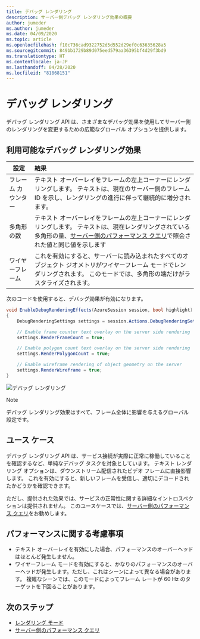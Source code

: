 ```yaml
---
title: デバッグ レンダリング
description: サーバー側デバッグ レンダリング効果の概要
author: jumeder
ms.author: jumeder
ms.date: 04/09/2020
ms.topic: article
ms.openlocfilehash: f10c736cad9322752d5d552d29ef0c63635628a5
ms.sourcegitcommit: 849bb1729b89d075eed579aa36395bf4d29f3bd9
ms.translationtype: HT
ms.contentlocale: ja-JP
ms.lasthandoff: 04/28/2020
ms.locfileid: "81868151"
---
```

# <a name="debug-rendering"></a>デバッグ レンダリング

デバッグ レンダリング API は、さまざまなデバッグ効果を使用してサーバー側のレンダリングを変更するための広範なグローバル オプションを提供します。

## <a name="available-debug-rendering-effects"></a>利用可能なデバッグ レンダリング効果

|設定                          | 結果                               |
|---------------------------------|:-------------------------------------|
|フレーム カウンター                    | テキスト オーバーレイをフレームの左上コーナーにレンダリングします。 テキストは、現在のサーバー側のフレーム ID を示し、レンダリングの進行に伴って継続的に増分されます。 |
|多角形の数                    | テキスト オーバーレイをフレームの左上コーナーにレンダリングします。 テキストは、現在レンダリングされている多角形の量、[サーバー側のパフォーマンス クエリ](performance-queries.md)で照会された値と同じ値を示します| 
|ワイヤーフレーム                        | これを有効にすると、サーバーに読み込まれたすべてのオブジェクト ジオメトリがワイヤーフレーム モードでレンダリングされます。 このモードでは、多角形の端だけがラスタライズされます。 |

次のコードを使用すると、デバッグ効果が有効になります。

``` cs
void EnableDebugRenderingEffects(AzureSession session, bool highlight)
{
    DebugRenderingSettings settings = session.Actions.DebugRenderingSettings;

    // Enable frame counter text overlay on the server side rendering
    settings.RenderFrameCount = true;

    // Enable polygon count text overlay on the server side rendering
    settings.RenderPolygonCount = true;

    // Enable wireframe rendering of object geometry on the server
    settings.RenderWireframe = true;
}
```

![デバッグ レンダリング](./media/debug-rendering.png)

> [!NOTE]
> デバッグ レンダリング効果はすべて、フレーム全体に影響を与えるグローバル設定です。

## <a name="use-cases"></a>ユース ケース

デバッグ レンダリング API は、サービス接続が実際に正常に稼働していることを確認するなど、単純なデバッグ タスクを対象としています。 テキスト レンダリング オプションは、ダウンストリーム配信されたビデオ フレームに直接影響します。 これを有効にすると、新しいフレームを受信し、適切にデコードされたかどうかを確認できます。

ただし、提供された効果では、サービスの正常性に関する詳細なイントロスペクションは提供されません。 このユースケースでは、[サーバー側のパフォーマンス クエリ](performance-queries.md)をお勧めします。

## <a name="performance-considerations"></a>パフォーマンスに関する考慮事項

* テキスト オーバーレイを有効にした場合、パフォーマンスのオーバーヘッドはほとんど発生しません。
* ワイヤーフレーム モードを有効にすると、かなりのパフォーマンスのオーバーヘッドが発生します。ただし、これはシーンによって異なる場合があります。 複雑なシーンでは、このモードによってフレーム レートが 60 Hz のターゲットを下回ることがあります。

## <a name="next-steps"></a>次のステップ

* [レンダリング モード](../../concepts/rendering-modes.md)
* [サーバー側のパフォーマンス クエリ](performance-queries.md)

